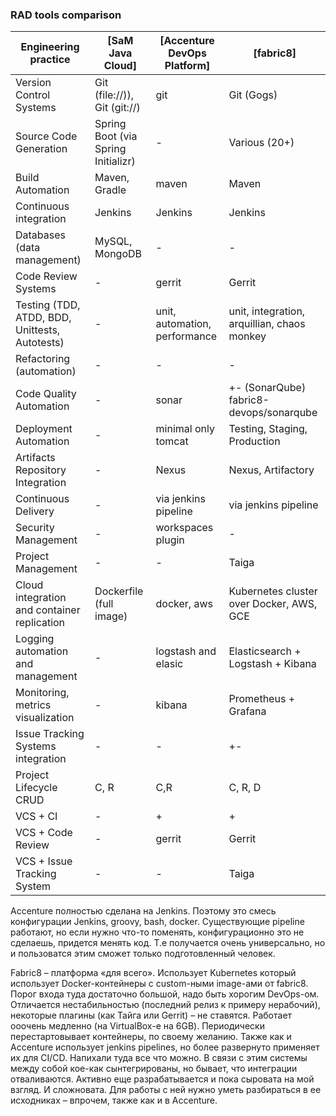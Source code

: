 ### RAD tools comparison

| Engineering practice                                   | [SaM Java Cloud]                    | [Accenture DevOps Platform]    | [fabric8]                                   |
| ------------------------------------------------------ | ----------------------------------- | ------------------------------ | ------------------------------------------- |
| Version Control Systems                                | Git (file://)), Git (git://)        | git                            | Git (Gogs)                                  |
| Source Code Generation                                 | Spring Boot (via Spring Initializr) | -                              | Various (20+)                               |
| Build Automation                                       | Maven, Gradle                       | maven                          | Maven                                       |
| Continuous integration                                 | Jenkins                             | Jenkins                        | Jenkins                                     |
| Databases (data management)                            | MySQL, MongoDB                      | -                              | -                                           |
| Code Review Systems                                    | -                                   | gerrit                         | Gerrit                                      |
| Testing (TDD, ATDD, BDD, Unittests, Autotests)         | -                                   | unit, automation, performance  | unit, integration, arquillian, chaos monkey |
| Refactoring (automation)                               | -                                   | -                              | -                                           |
| Code Quality Automation                                | -                                   | sonar                          | +- (SonarQube) fabric8-devops/sonarqube     |
| Deployment Automation                                  | -                                   | minimal only tomcat            | Testing, Staging, Production                |
| Artifacts Repository Integration                       | -                                   | Nexus                          | Nexus, Artifactory                          |
| Continuous Delivery                                    | -                                   | via jenkins pipeline           | via jenkins pipeline                        |
| Security Management                                    | -                                   | workspaces plugin              | -                                           |
| Project Management                                     | -                                   | -                              | Taiga                                       |
| Cloud integration and container replication            | Dockerfile (full image)             | docker, aws                    | Kubernetes cluster over Docker, AWS, GCE    |
| Logging automation and management                      | -                                   | logstash and elasic            | Elasticsearch + Logstash + Kibana           |
| Monitoring, metrics visualization                      | -                                   | kibana                         | Prometheus + Grafana                        |
| Issue Tracking Systems integration                     | -                                   | -                              | +-                                          |
| Project Lifecycle CRUD                                 | C, R                                | C,R                            | C, R, D                                     |
| VCS + CI                                               | -                                   | +                              | +                                           |
| VCS + Code Review                                      | -                                   | gerrit                         | Gerrit                                      |
| VCS + Issue Tracking System                            | -                                   | -                              | Taiga                                       |




Accenture полностью сделана на Jenkins. Поэтому это смесь конфигурации Jenkins, groovy, bash, docker. Существующие pipeline работают, но если нужно что-то поменять,
конфигурационно это не сделаешь, придется менять код. Т.е получается очень универсально, но и пользоватся этим сможет только подготовленный человек.

Fabric8 – платформа «для всего». Использует Kubernetes который использует Docker-контейнеры с custom-ными image-ами от fabric8. Порог входа туда достаточно большой, 
надо быть хорогим DevOps-ом. Отличается нестабильностью (последний релиз к примеру нерабочий), некоторые плагины (как Тайга или Gerrit) – не ставятся. 
Работает ооочень медленно (на VirtualBox-e на 6GB). Периодически перестартовывает контейнеры, по своему желанию. Также как и Accenture использует jenkins pipelines, 
но более развернуто применяет их для CI/CD. Напихали туда все что можно. В связи с этим системы между собой кое-как сынтегрированы, но бывает, что интеграции отваливаются. 
Активно еще разрабатывается и пока сыровата на мой взгляд. И сложновата. Для работы с ней нужно уметь разбираться в ее исходниках – впрочем, также как и в Accenture.